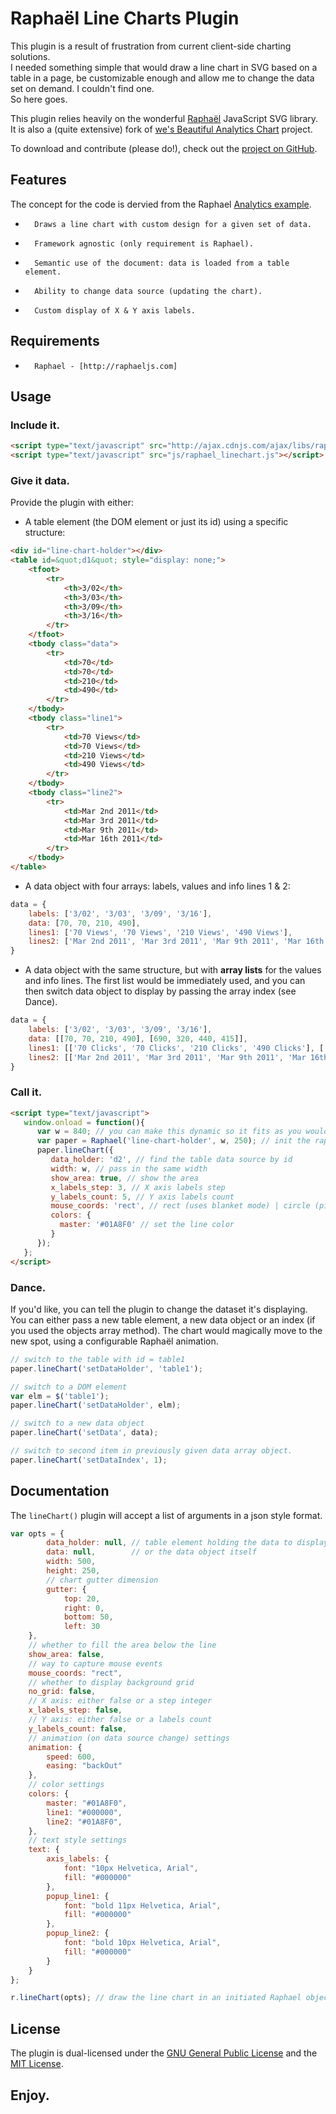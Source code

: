 # Raphaël Line Charts Plugin #

This plugin is a result of frustration from current client-side charting solutions.	 
I needed something simple that would draw a line chart in SVG based on a table in a page, be customizable enough and allow me to change the data set on demand. I couldn't find one.	
So here goes. 

This plugin relies heavily on the wonderful [Raphaël][1] JavaScript SVG library.	
It is also a (quite extensive) fork of [we's Beautiful Analytics Chart][2] project. 

To download and contribute (please do!), check out the [project on GitHub][3]. 

## Features ##

The concept for the code is dervied from the Raphael [Analytics example][4].

*		Draws a line chart with custom design for a given set of data.
*		Framework agnostic (only requirement is Raphael).
*		Semantic use of the document: data is loaded from a table element.
*		Ability to change data source (updating the chart).
*		Custom display of X & Y axis labels.

## Requirements ##

*		Raphael - [http://raphaeljs.com]

## Usage ##

### Include it. ###

```html
<script type="text/javascript" src="http://ajax.cdnjs.com/ajax/libs/raphael/1.5.2/raphael-min.js"></script>
<script type="text/javascript" src="js/raphael_linechart.js"></script>
```

### Give it data. ###

Provide the plugin with either:

*   A table element (the DOM element or just its id) using a specific structure:

```html
<div id="line-chart-holder"></div>
<table id=&quot;d1&quot; style="display: none;">
	<tfoot>
		<tr>
			<th>3/02</th>
			<th>3/03</th>
			<th>3/09</th>
			<th>3/16</th>
		</tr>
	</tfoot>
	<tbody class="data">
		<tr>
			<td>70</td>
			<td>70</td>
			<td>210</td>
			<td>490</td>
		</tr>
	</tbody>
	<tbody class="line1">
		<tr>
			<td>70 Views</td>
			<td>70 Views</td>
			<td>210 Views</td>
			<td>490 Views</td>
		</tr>
	</tbody>
	<tbody class="line2">
		<tr>
			<td>Mar 2nd 2011</td>
			<td>Mar 3rd 2011</td>
			<td>Mar 9th 2011</td>
			<td>Mar 16th 2011</td>
		</tr>
	</tbody>
</table>
```

*   A data object with four arrays: labels, values and info lines 1 & 2:

```javascript
data = {
	labels: ['3/02', '3/03', '3/09', '3/16'],
	data: [70, 70, 210, 490],
	lines1: ['70 Views', '70 Views', '210 Views', '490 Views'],
	lines2: ['Mar 2nd 2011', 'Mar 3rd 2011', 'Mar 9th 2011', 'Mar 16th 2011']
}
```

*   A data object with the same structure, but with __array lists__ for the values and info lines.
The first list would be immediately used, and you can then switch data object to display by passing the array index
(see Dance).

```javascript
data = {
	labels: ['3/02', '3/03', '3/09', '3/16'],
	data: [[70, 70, 210, 490], [690, 320, 440, 415]],
	lines1: [['70 Clicks', '70 Clicks', '210 Clicks', '490 Clicks'], ['690 Views', '320 Views', '440 Views', '415 Views']],
	lines2: [['Mar 2nd 2011', 'Mar 3rd 2011', 'Mar 9th 2011', 'Mar 16th 2011'], ['Mar 2nd 2011', 'Mar 3rd 2011', 'Mar 9th 2011', 'Mar 16th 2011']]
}
```

### Call it. ###

```html
<script type="text/javascript">
   window.onload = function(){
      var w = 840; // you can make this dynamic so it fits as you would like
      var paper = Raphael('line-chart-holder', w, 250); // init the raphael obj and give it a width plus height
      paper.lineChart({
         data_holder: 'd2', // find the table data source by id
         width: w, // pass in the same width
         show_area: true, // show the area
         x_labels_step: 3, // X axis labels step
         y_labels_count: 5, // Y axis labels count
         mouse_coords: 'rect', // rect (uses blanket mode) | circle (pinpoints the points)
         colors: {
           master: '#01A8F0' // set the line color
         }
      });
   };
</script>
```

### Dance. ###

If you'd like, you can tell the plugin to change the dataset it's displaying.
You can either pass a new table element, a new data object or an index (if you used the objects array method).
The chart would magically move to the new spot, using a configurable Raphaël animation.

```javascript
// switch to the table with id = table1
paper.lineChart('setDataHolder', 'table1');

// switch to a DOM element
var elm = $('table1');
paper.lineChart('setDataHolder', elm);

// switch to a new data object
paper.lineChart('setData', data);

// switch to second item in previously given data array object.
paper.lineChart('setDataIndex', 1);
```

## Documentation ##

The ```lineChart()``` plugin will accept a list of arguments in a json style format.

```javascript
var opts = {
		data_holder: null, // table element holding the data to display
		data: null,        // or the data object itself
		width: 500,
		height: 250,
		// chart gutter dimension
		gutter: {
			top: 20,
			right: 0,
			bottom: 50,
			left: 30
	},
	// whether to fill the area below the line
	show_area: false,
	// way to capture mouse events
	mouse_coords: "rect",
	// whether to display background grid
	no_grid: false,
	// X axis: either false or a step integer
	x_labels_step: false,
	// Y axis: either false or a labels count
	y_labels_count: false,
	// animation (on data source change) settings
	animation: {
		speed: 600,
		easing: "backOut"
	},
	// color settings
	colors: {
		master: "#01A8F0",
		line1: "#000000",
		line2: "#01A8F0",
	},
	// text style settings
	text: {
		axis_labels: {
			font: "10px Helvetica, Arial",
			fill: "#000000"
		},
		popup_line1: {
			font: "bold 11px Helvetica, Arial",
			fill: "#000000"
		},
		popup_line2: {
			font: "bold 10px Helvetica, Arial",
			fill: "#000000"
		}
	}
};

r.lineChart(opts); // draw the line chart in an initiated Raphael object
```

## License ##

The plugin is dual-licensed under the [GNU General Public License][5] and the [MIT License][6].

## Enjoy. ##

[1]: http://raphaeljs.com/
[2]: https://github.com/wes/Beautiful-Analytics-Chart
[3]: https://github.com/n0nick/raphael-linechart
[4]: http://raphaeljs.com/analytics.html
[5]: http://www.opensource.org/licenses/gpl-3.0
[6]: http://www.opensource.org/licenses/mit-license
